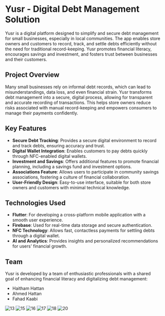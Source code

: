 # Yusr - Digital Debt Management Solution

Yusr is a digital platform designed to simplify and secure debt management for small businesses, especially in local communities. The app enables store owners and customers to record, track, and settle debts efficiently without the need for traditional record-keeping. Yusr promotes financial literacy, encourages savings and investment, and fosters trust between businesses and their customers.

## Project Overview

Many small businesses rely on informal debt records, which can lead to misunderstandings, data loss, and even financial strain. Yusr transforms debt management into a secure, digital process, allowing for transparent and accurate recording of transactions. This helps store owners reduce risks associated with manual record-keeping and empowers consumers to manage their payments confidently.

## Key Features

- **Secure Debt Tracking**: Provides a secure digital environment to record and track debts, ensuring accuracy and trust.
- **Digital Wallet Integration**: Enables customers to pay debts quickly through NFC-enabled digital wallets.
- **Investment and Savings**: Offers additional features to promote financial planning, including a savings fund and investment options.
- **Associations Feature**: Allows users to participate in community savings associations, fostering a culture of financial collaboration.
- **User-Friendly Design**: Easy-to-use interface, suitable for both store owners and customers with minimal technical knowledge.

## Technologies Used

- **Flutter**: For developing a cross-platform mobile application with a smooth user experience.
- **Firebase**: Used for real-time data storage and secure authentication.
- **NFC Technology**: Allows fast, contactless payments for settling debts through a digital wallet.
- **AI and Analytics**: Provides insights and personalized recommendations for users' financial growth.

## Team

Yusr is developed by a team of enthusiastic professionals with a shared goal of enhancing financial literacy and digitalizing debt management:

- Haitham Hattan
- Ahmed Hattan
- Fahad Kaabi


![13](https://github.com/user-attachments/assets/469a87dd-6282-4461-bed3-dd6acf5668ac)
![15](https://github.com/user-attachments/assets/6b276a05-7909-44f3-85b9-fb2789d05df7)
![16](https://github.com/user-attachments/assets/5dd052f5-162c-4acf-b0b7-558997a7a045)
![17](https://github.com/user-attachments/assets/fc395f24-fea3-46d2-b5af-79059b62dcb8)
![18](https://github.com/user-attachments/assets/ac4e3562-896b-4637-bf92-6f7edb0f4264)
![20](https://github.com/user-attachments/assets/a0f30402-3ef2-4da5-9355-0845e112c2da)
